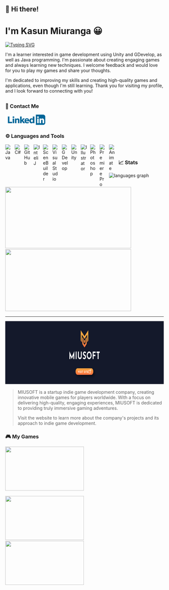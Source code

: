 ## 👋 Hi there!
# I'm Kasun Miuranga 😀

[![Typing SVG](https://readme-typing-svg.demolab.com/?lines=Software+Engineer;Game+Designer;Game+Developer;Freelance+Graphic+Designer)](https://git.io/typing-svg)

I'm a learner interested in game development using Unity and GDevelop, as well as Java programming. I'm passionate about creating engaging games and always learning new techniques. I welcome feedback and would love for you to play my games and share your thoughts.

I'm dedicated to improving my skills and creating high-quality games and applications, even though I'm still learning. Thank you for visiting my profile, and I look forward to connecting with you!

##

### 🤙 Contact Me
<p><a href="https://www.linkedin.com/in/kasun-miuranga-419a001bb"><img alt="" src="https://raw.githubusercontent.com/TheMIU/themiu/main/linkedin-logo.png" style=" width:130px" /></a></p>

####

### ⚙ Languages and Tools

<p>
<img align="left" alt="Java" width="20px" style="padding-right:10px;" src="https://www.svgrepo.com/show/184143/java.svg"/>
<img align="left" alt="C#" width="20px" style="padding-right:10px;" src="https://cdn.worldvectorlogo.com/logos/c--4.svg"/>
<img align="left" alt="GitHub" width="20px" style="padding-right:10px;" src="https://upload.wikimedia.org/wikipedia/commons/thumb/a/ae/Github-desktop-logo-symbol.svg/2048px-Github-desktop-logo-symbol.svg.png" />
<img align="left" alt="InteliJ" width="20px" style="padding-right:10px;" src="https://upload.wikimedia.org/wikipedia/commons/thumb/9/9c/IntelliJ_IDEA_Icon.svg/2048px-IntelliJ_IDEA_Icon.svg.png" />
<img align="left" alt="SceneBuilder" width="20px" style="padding-right:10px;" src="https://i0.wp.com/gluonhq.com/wp-content/uploads/2015/02/SceneBuilderLogo.png?fit=781%2C781&ssl=1" />
<img align="left" alt="Visual Studio" width="20px" style="padding-right:10px;" src="https://upload.wikimedia.org/wikipedia/commons/thumb/5/59/Visual_Studio_Icon_2019.svg/2060px-Visual_Studio_Icon_2019.svg.png"/>
<img align="left" alt="GDevelop" width="20px" style="padding-right:10px;" src="https://forum.gdevelop.io/uploads/default/original/1X/0344165e7f6a1db1adf720b2fdee28201a9079d3.png"/>
<img align="left" alt="Unity" width="20px" style="padding-right:10px;" src="https://companieslogo.com/img/orig/U-ea48bc1d.png?t=1634728034"/>
<img align="left" alt="Illustrator" width="20px" style="padding-right:10px;" src="https://upload.wikimedia.org/wikipedia/commons/thumb/f/fb/Adobe_Illustrator_CC_icon.svg/2101px-Adobe_Illustrator_CC_icon.svg.png" />
<img align="left" alt="Photoshop" width="20px" style="padding-right:10px;" src="https://upload.wikimedia.org/wikipedia/commons/thumb/a/af/Adobe_Photoshop_CC_icon.svg/1051px-Adobe_Photoshop_CC_icon.svg.png" />
<img align="left" alt="Premiere Pro" width="20px" style="padding-right:10px;" src="https://upload.wikimedia.org/wikipedia/commons/thumb/4/40/Adobe_Premiere_Pro_CC_icon.svg/2101px-Adobe_Premiere_Pro_CC_icon.svg.png"/>
<img align="left" alt="Animate" width="20px" style="padding-right:10px;" src="https://upload.wikimedia.org/wikipedia/commons/thumb/0/0f/Adobe_Animate_CC_icon_%282020%29.svg/1200px-Adobe_Animate_CC_icon_%282020%29.svg.png"/>
</p>

<br />

##
### 📈 Stats

<img src="https://github-readme-stats.vercel.app/api/top-langs?username=themiu&locale=en&hide_title=false&layout=compact&card_width=900&langs_count=5&theme=gruvbox&hide_border=false" height="150" alt="languages graph"  />
<p><img alt="" src="https://github-readme-stats.vercel.app/api?username=themiu&amp;show_icons=true&amp;theme=gruvbox" style="height:195px; width:400px" />
&nbsp; &nbsp;
<img alt="" src="https://streak-stats.demolab.com?user=themiu&amp;theme=gruvbox&amp;border_radius=1" style="height:197px; width:400px" />
</p>

---
<p>
<a href="https://miusoft.itch.io/"><img  alt="" src="https://raw.githubusercontent.com/TheMIU/TheMiu/main/visitSiteBanner-01.png" style="height:200px; width:800px" /> </a>
</p>

<blockquote>
<p>MIUSOFT is a startup indie game development company, creating innovative mobile games for players worldwide. With a focus on delivering high-quality, engaging experiences, MIUSOFT is dedicated to providing truly immersive gaming adventures.&nbsp;</p>

<p>Visit the website to learn more about the company&#39;s projects and its approach to indie game development.</p>
</blockquote>

### 🎮 My Games

<p><a href="https://miusoft.itch.io/fruit-split-adventure"><span style="font-size:72px"><img alt="" src="https://img.itch.zone/aW1hZ2UvMTg5NzkxOS8xMTIxNjEwOC5wbmc=/347x500/RKlGH9.png" style="height:140px; width:250px" /></span></a>&nbsp; &nbsp;&nbsp;
<a href="https://miusoft.itch.io/strike-force-alone-commander"><img alt="" src="https://img.itch.zone/aW1hZ2UvMTYzODE4Ni85NjM3MjQwLnBuZw==/347x500/mf1BXs.png" style="height:140px; width:250px" /></a>&nbsp; &nbsp;&nbsp;
<a href="https://miusoft.itch.io/the-adventures-of-savior-bunny"><img alt="" src="https://img.itch.zone/aW1hZ2UvMTY0NjA4MC85NzE1OTg4LnBuZw==/347x500/HwA1wB.png" style="height:140px; width:250px" /></a></p>


###

